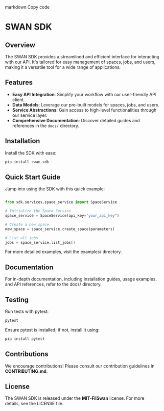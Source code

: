 markdown
Copy code
# SWAN SDK

## Overview

The SWAN SDK provides a streamlined and efficient interface for interacting with our API. It's tailored for easy management of spaces, jobs, and users, making it a versatile tool for a wide range of applications.

## Features

- **Easy API Integration**: Simplify your workflow with our user-friendly API client.
- **Data Models**: Leverage our pre-built models for spaces, jobs, and users.
- **Service Abstractions**: Gain access to high-level functionalities through our service layer.
- **Comprehensive Documentation**: Discover detailed guides and references in the `docs/` directory.

## Installation

Install the SDK with ease:

```bash
pip install swan-sdk
```

## Quick Start Guide
Jump into using the SDK with this quick example:

```python

from sdk.services.space_service import SpaceService

# Initialize the Space Service
space_service = SpaceService(api_key="your_api_key")

# Create a new space
new_space = space_service.create_space(parameters)

# List all jobs
jobs = space_service.list_jobs()
```
For more detailed examples, visit the examples/ directory.

## Documentation
For in-depth documentation, including installation guides, usage examples, and API references, refer to the docs/ directory.

## Testing
Run tests with pytest:

```bash
pytest
```
Ensure pytest is installed; if not, install it using:

```bash
pip install pytest
```

## Contributions
We encourage contributions! Please consult our contribution guidelines in **CONTRIBUTING.md**.

## License
The SWAN SDK is released under the **MIT-FilSwan** license. For more details, see the LICENSE file.
